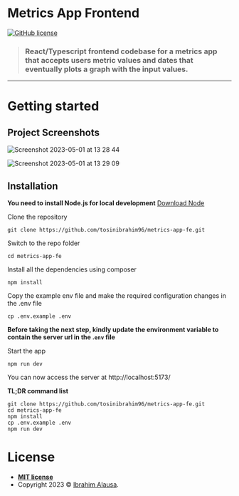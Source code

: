 # Metrics App Frontend

 [![GitHub license](https://img.shields.io/github/license/gothinkster/laravel-realworld-example-app.svg)](http://opensource.org/licenses/mit-license.php)

> ### React/Typescript frontend codebase for a metrics app that accepts users metric values and dates that eventually plots a graph with the input values.

----------

# Getting started

## Project Screenshots
![Screenshot 2023-05-01 at 13 28 44](https://user-images.githubusercontent.com/22124878/235452320-3b1f3af5-f933-4096-aff8-d5b8ec3a9a45.png)

![Screenshot 2023-05-01 at 13 29 09](https://user-images.githubusercontent.com/22124878/235452370-4bf5f2fb-05cf-4319-b777-16203722f5e5.png)



## Installation

**You need to install Node.js for local development** [Download Node](https://nodejs.org/en/download)


Clone the repository

    git clone https://github.com/tosinibrahim96/metrics-app-fe.git

Switch to the repo folder

    cd metrics-app-fe

Install all the dependencies using composer

    npm install

Copy the example env file and make the required configuration changes in the .env file

    cp .env.example .env


 **Before taking the next step, kindly update the environment variable to contain the server url in the .`env` file**


Start the app

    npm run dev

You can now access the server at  http://localhost:5173/

**TL;DR command list**

    git clone https://github.com/tosinibrahim96/metrics-app-fe.git
    cd metrics-app-fe
    npm install
    cp .env.example .env
    npm run dev

# License
- **[MIT license](http://opensource.org/licenses/mit-license.php)**
- Copyright 2023 © <a href="https://www.linkedin.com/in/ibrahim-alausa/" target="_blank">Ibrahim Alausa</a>.
